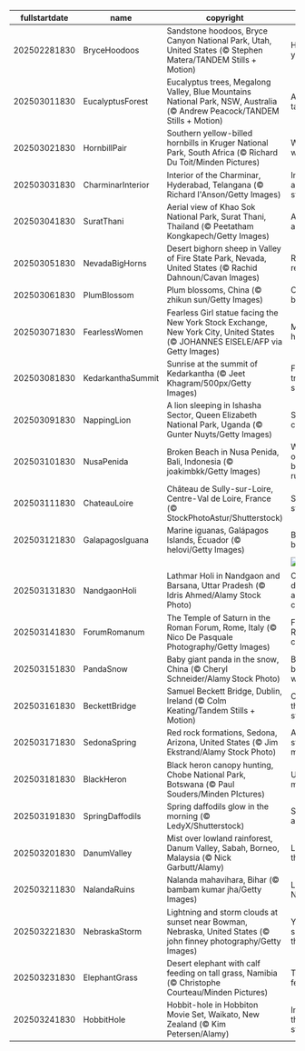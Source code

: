 |fullstartdate|name|copyright|title|image|
|--|--|--|--|--|
202502281830|BryceHoodoos|Sandstone hoodoos, Bryce Canyon National Park, Utah, United States (© Stephen Matera/TANDEM Stills + Motion)|Hoodoo you do?|![](/en-IN/2025/03/202502281830BryceHoodoos.jpg)|
202503011830|EucalyptusForest|Eucalyptus trees, Megalong Valley, Blue Mountains National Park, NSW, Australia (© Andrew Peacock/TANDEM Stills + Motion)|A eucalyp-tastic view|![](/en-IN/2025/03/202503011830EucalyptusForest.jpg)|
202503021830|HornbillPair|Southern yellow-billed hornbills in Kruger National Park, South Africa (© Richard Du Toit/Minden Pictures)|Wild about wildlife|![](/en-IN/2025/03/202503021830HornbillPair.jpg)|
202503031830|CharminarInterior|Interior of the Charminar, Hyderabad, Telangana (© Richard I'Anson/Getty Images)|Inside the ancient stone walls|![](/en-IN/2025/03/202503031830CharminarInterior.jpg)|
202503041830|SuratThani|Aerial view of Khao Sok National Park, Surat Thani, Thailand (© Peetatham Kongkapech/Getty Images)|A jungle adventure|![](/en-IN/2025/03/202503041830SuratThani.jpg)|
202503051830|NevadaBigHorns|Desert bighorn sheep in Valley of Fire State Park, Nevada, United States (© Rachid Dahnoun/Cavan Images)|Rocky relationship|![](/en-IN/2025/03/202503051830NevadaBigHorns.jpg)|
202503061830|PlumBlossom|Plum blossoms, China (© zhikun sun/Getty Images)|China in bloom|![](/en-IN/2025/03/202503061830PlumBlossom.jpg)|
202503071830|FearlessWomen|Fearless Girl statue facing the New York Stock Exchange, New York City, United States (© JOHANNES EISELE/AFP via Getty Images)|Making her-story!|![](/en-IN/2025/03/202503071830FearlessWomen.jpg)|
202503081830|KedarkanthaSummit|Sunrise at the summit of Kedarkantha (© Jeet Khagram/500px/Getty Images)|Frozen trails, soft sunrise|![](/en-IN/2025/03/202503081830KedarkanthaSummit.jpg)|
202503091830|NappingLion|A lion sleeping in Ishasha Sector, Queen Elizabeth National Park, Uganda (© Gunter Nuyts/Getty Images)|Snooze and conquer|![](/en-IN/2025/03/202503091830NappingLion.jpg)|
202503101830|NusaPenida|Broken Beach in Nusa Penida, Bali, Indonesia (© joakimbkk/Getty Images)|When the ocean breaks the rules|![](/en-IN/2025/03/202503101830NusaPenida.jpg)|
202503111830|ChateauLoire|Château de Sully-sur-Loire, Centre-Val de Loire, France (© StockPhotoAstur/Shutterstock)|Standing strong|![](/en-IN/2025/03/202503111830ChateauLoire.jpg)|
202503121830|GalapagosIguana|Marine iguanas, Galápagos Islands, Ecuador (© helovi/Getty Images)|Basking buddies|![](/en-IN/2025/03/202503121830GalapagosIguana.jpg)|
||||![](/en-IN/2025/03/.jpg)|
202503131830|NandgaonHoli|Lathmar Holi in Nandgaon and Barsana, Uttar Pradesh (© Idris Ahmed/Alamy Stock Photo)|Colour, devotion and festive cheer|![](/en-IN/2025/03/202503131830NandgaonHoli.jpg)|
202503141830|ForumRomanum|The Temple of Saturn in the Roman Forum, Rome, Italy (© Nico De Pasquale Photography/Getty Images)|Friends, Romans, countrymen|![](/en-IN/2025/03/202503141830ForumRomanum.jpg)|
202503151830|PandaSnow|Baby giant panda in the snow, China (© Cheryl Schneider/Alamy Stock Photo)|Back to black...and white|![](/en-IN/2025/03/202503151830PandaSnow.jpg)|
202503161830|BeckettBridge|Samuel Beckett Bridge, Dublin, Ireland (© Colm Keating/Tandem Stills + Motion)|Crossing the Liffey in style|![](/en-IN/2025/03/202503161830BeckettBridge.jpg)|
202503171830|SedonaSpring|Red rock formations, Sedona, Arizona, United States (© Jim Ekstrand/Alamy Stock Photo)|A vortex state of mind|![](/en-IN/2025/03/202503171830SedonaSpring.jpg)|
202503181830|BlackHeron|Black heron canopy hunting, Chobe National Park, Botswana (© Paul Souders/Minden PIctures)|Umbrella manoeuvre|![](/en-IN/2025/03/202503181830BlackHeron.jpg)|
202503191830|SpringDaffodils|Spring daffodils glow in the morning (© LedyX/Shutterstock)|Spring awakening|![](/en-IN/2025/03/202503191830SpringDaffodils.jpg)|
202503201830|DanumValley|Mist over lowland rainforest, Danum Valley, Sabah, Borneo, Malaysia (© Nick Garbutt/Alamy)|Long live the trees|![](/en-IN/2025/03/202503201830DanumValley.jpg)|
202503211830|NalandaRuins|Nalanda mahavihara, Bihar (© bambam kumar jha/Getty Images)|Legends of Nalanda|![](/en-IN/2025/03/202503211830NalandaRuins.jpg)|
202503221830|NebraskaStorm|Lightning and storm clouds at sunset near Bowman, Nebraska, United States (© john finney photography/Getty Images)|You can't silence thunder|![](/en-IN/2025/03/202503221830NebraskaStorm.jpg)|
202503231830|ElephantGrass|Desert elephant with calf feeding on tall grass, Namibia (© Christophe Courteau/Minden Pictures)|Tall grass feast|![](/en-IN/2025/03/202503231830ElephantGrass.jpg)|
202503241830|HobbitHole|Hobbit-hole in Hobbiton Movie Set, Waikato, New Zealand (© Kim Petersen/Alamy)|In a hole, there was a story|![](/en-IN/2025/03/202503241830HobbitHole.jpg)|
